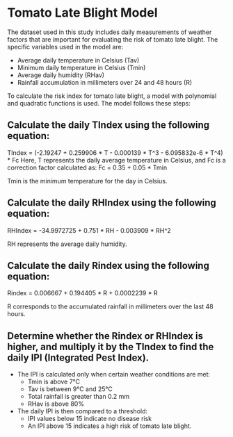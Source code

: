 # Tomato Late Blight Model

The dataset used in this study includes daily measurements of weather factors that are important for evaluating the risk of tomato late blight. The specific variables used in the model are:

- Average daily temperature in Celsius (Tav)
- Minimum daily temperature in Celsius (Tmin)
- Average daily humidity (RHav)
- Rainfall accumulation in millimeters over 24 and 48 hours (R)

To calculate the risk index for tomato late blight, a model with polynomial and quadratic functions is used. The model follows these steps:

## Calculate the daily TIndex using the following equation:
TIndex = (-2.19247 + 0.259906 * T - 0.000139 * T^3 - 6.095832e-6 * T^4) * Fc
Here, T represents the daily average temperature in Celsius, and Fc is a correction factor calculated as:
Fc = 0.35 + 0.05 * Tmin

Tmin is the minimum temperature for the day in Celsius.

## Calculate the daily RHIndex using the following equation:
RHIndex = -34.9972725 + 0.751 * RH - 0.003909 * RH^2

RH represents the average daily humidity.

## Calculate the daily Rindex using the following equation:
Rindex = 0.006667 + 0.194405 * R + 0.0002239 * R

R corresponds to the accumulated rainfall in millimeters over the last 48 hours.

## Determine whether the Rindex or RHIndex is higher, and multiply it by the TIndex to find the daily IPI (Integrated Pest Index).
- The IPI is calculated only when certain weather conditions are met:
  - Tmin is above 7°C
  - Tav is between 9°C and 25°C
  - Total rainfall is greater than 0.2 mm
  - RHav is above 80%
- The daily IPI is then compared to a threshold:
  - IPI values below 15 indicate no disease risk
  - An IPI above 15 indicates a high risk of tomato late blight.
